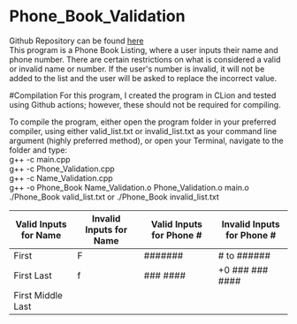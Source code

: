 # Phone_Book_Validation

Github Repository can be found [here](https://github.com/sjkaiser18/Phone_Book_Validation) </br>
This program is a Phone Book Listing, where a user inputs their name and phone number. There are certain restrictions on what is considered a valid or invalid name or number. If the user's number is invalid, it will not be added to the list and the user will be asked to replace the incorrect value. 

#Compilation
For this program, I created the program in CLion and tested using Github actions; however, these should not be required for compiling. 

To compile the program, either open the program folder in your preferred compiler, using either valid_list.txt or invalid_list.txt as your command line argument (highly preferred method), or open your Terminal, navigate to the folder and type: </br>g++ -c main.cpp </br>g++ -c Phone_Validation.cpp</br> g++ -c Name_Validation.cpp</br>g++ -o Phone_Book Name_Validation.o Phone_Validation.o main.o
</br>./Phone_Book valid_list.txt or ./Phone_Book invalid_list.txt

| Valid Inputs for Name                       | Invalid Inputs for Name                                       | Valid Inputs for Phone # | Invalid Inputs for Phone #                       |
|---------------------------------------------|---------------------------------------------------------------|--------------------------|--------------------------------------------------|
| First                                       | F                                                             | #######                  | # to ######                                      |
| First Last                                  | f                                                             | ### ####                 | +0 ### ### ####                                  |
| First Middle Last                           | <script>                                                      | ###-####                 | +0# ### ### ####                                 |
| First, Middle, Last                         | 3ric                                                          | ##########               | +0## ### ### ####                                |
| First, Last                                 | "Sarah"                                                       | ### ### ####             | +#### ### ### ####                               |
| First O'Henry                               | First O''Henry                                                | ###-###-####             | any characters that are not a digit, (,),-, or + |
| Last,First                                  | any characters that are not part of the alphabet,-,comma,or ' | (###)#######             |                                                  |
| Last, First                                 |                                                               | (###)-###-####           |                                                  |
| First McCartney                             |                                                               | (###) ### ####           |                                                  |
| First-Part Middle-Part Last-Part            |                                                               | (###) ###-####           |                                                  |
| First 'Nickname' Middle Last                |                                                               | # ### ### ####           |                                                  |
| First-Part 'Nickname' Middle-Part Last-Part |                                                               | ## ### ### ####          |                                                  |
| F. M. L.                                    |                                                               | ### ### ### ####         |                                                  |
| F.-P. M.-P. L.-P.                           |                                                               | +# ### ### ####          |                                                  |
|                                             |                                                               | +# (###) ### ####        |                                                  |
|                                             |                                                               | +## ### ### ####         |                                                  |
|                                             |                                                               | +### ### ### ####        |                                                  |
|                                             |                                                               | +# ### ####              |                                                  |
|                                             |                                                               | +## ### ####             |                                                  |
|                                             |                                                               | +### ### ####            |                                                  |
